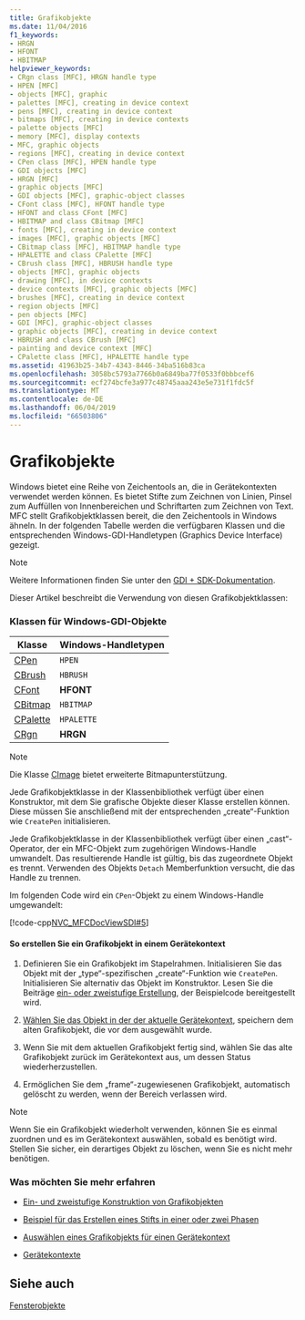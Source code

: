 ```yaml
---
title: Grafikobjekte
ms.date: 11/04/2016
f1_keywords:
- HRGN
- HFONT
- HBITMAP
helpviewer_keywords:
- CRgn class [MFC], HRGN handle type
- HPEN [MFC]
- objects [MFC], graphic
- palettes [MFC], creating in device context
- pens [MFC], creating in device context
- bitmaps [MFC], creating in device contexts
- palette objects [MFC]
- memory [MFC], display contexts
- MFC, graphic objects
- regions [MFC], creating in device context
- CPen class [MFC], HPEN handle type
- GDI objects [MFC]
- HRGN [MFC]
- graphic objects [MFC]
- GDI objects [MFC], graphic-object classes
- CFont class [MFC], HFONT handle type
- HFONT and class CFont [MFC]
- HBITMAP and class CBitmap [MFC]
- fonts [MFC], creating in device context
- images [MFC], graphic objects [MFC]
- CBitmap class [MFC], HBITMAP handle type
- HPALETTE and class CPalette [MFC]
- CBrush class [MFC], HBRUSH handle type
- objects [MFC], graphic objects
- drawing [MFC], in device contexts
- device contexts [MFC], graphic objects [MFC]
- brushes [MFC], creating in device context
- region objects [MFC]
- pen objects [MFC]
- GDI [MFC], graphic-object classes
- graphic objects [MFC], creating in device context
- HBRUSH and class CBrush [MFC]
- painting and device context [MFC]
- CPalette class [MFC], HPALETTE handle type
ms.assetid: 41963b25-34b7-4343-8446-34ba516b83ca
ms.openlocfilehash: 3058bc5793a7766b0a6849ba77f0533f0bbbcef6
ms.sourcegitcommit: ecf274bcfe3a977c48745aaa243e5e731f1fdc5f
ms.translationtype: MT
ms.contentlocale: de-DE
ms.lasthandoff: 06/04/2019
ms.locfileid: "66503806"
---
```

# <a name="graphic-objects"></a>Grafikobjekte

Windows bietet eine Reihe von Zeichentools an, die in Gerätekontexten verwendet werden können. Es bietet Stifte zum Zeichnen von Linien, Pinsel zum Auffüllen von Innenbereichen und Schriftarten zum Zeichnen von Text. MFC stellt Grafikobjektklassen bereit, die den Zeichentools in Windows ähneln. In der folgenden Tabelle werden die verfügbaren Klassen und die entsprechenden Windows-GDI-Handletypen (Graphics Device Interface) gezeigt.

> [!NOTE]
>  Weitere Informationen finden Sie unter den [GDI + SDK-Dokumentation](/windows/desktop/gdiplus/-gdiplus-gdi-start).

Dieser Artikel beschreibt die Verwendung von diesen Grafikobjektklassen:

### <a name="classes-for-windows-gdi-objects"></a>Klassen für Windows-GDI-Objekte

|Klasse|Windows-Handletypen|
|-----------|-------------------------|
|[CPen](../mfc/reference/cpen-class.md)|`HPEN`|
|[CBrush](../mfc/reference/cbrush-class.md)|`HBRUSH`|
|[CFont](../mfc/reference/cfont-class.md)|**HFONT**|
|[CBitmap](../mfc/reference/cbitmap-class.md)|`HBITMAP`|
|[CPalette](../mfc/reference/cpalette-class.md)|`HPALETTE`|
|[CRgn](../mfc/reference/crgn-class.md)|**HRGN**|

> [!NOTE]
>  Die Klasse [CImage](../atl-mfc-shared/reference/cimage-class.md) bietet erweiterte Bitmapunterstützung.

Jede Grafikobjektklasse in der Klassenbibliothek verfügt über einen Konstruktor, mit dem Sie grafische Objekte dieser Klasse erstellen können. Diese müssen Sie anschließend mit der entsprechenden „create“-Funktion wie `CreatePen` initialisieren.

Jede Grafikobjektklasse in der Klassenbibliothek verfügt über einen „cast“-Operator, der ein MFC-Objekt zum zugehörigen Windows-Handle umwandelt. Das resultierende Handle ist gültig, bis das zugeordnete Objekt es trennt. Verwenden des Objekts `Detach` Memberfunktion versucht, die das Handle zu trennen.

Im folgenden Code wird ein `CPen`-Objekt zu einem Windows-Handle umgewandelt:

[!code-cpp[NVC_MFCDocViewSDI#5](../mfc/codesnippet/cpp/graphic-objects_1.cpp)]

#### <a name="to-create-a-graphic-object-in-a-device-context"></a>So erstellen Sie ein Grafikobjekt in einem Gerätekontext

1. Definieren Sie ein Grafikobjekt im Stapelrahmen. Initialisieren Sie das Objekt mit der „type“-spezifischen „create“-Funktion wie `CreatePen`. Initialisieren Sie alternativ das Objekt im Konstruktor. Lesen Sie die Beiträge [ein- oder zweistufige Erstellung](../mfc/one-stage-and-two-stage-construction-of-objects.md), der Beispielcode bereitgestellt wird.

1. [Wählen Sie das Objekt in der der aktuelle Gerätekontext](../mfc/selecting-a-graphic-object-into-a-device-context.md), speichern dem alten Grafikobjekt, die vor dem ausgewählt wurde.

1. Wenn Sie mit dem aktuellen Grafikobjekt fertig sind, wählen Sie das alte Grafikobjekt zurück im Gerätekontext aus, um dessen Status wiederherzustellen.

1. Ermöglichen Sie dem „frame“-zugewiesenen Grafikobjekt, automatisch gelöscht zu werden, wenn der Bereich verlassen wird.

> [!NOTE]
>  Wenn Sie ein Grafikobjekt wiederholt verwenden, können Sie es einmal zuordnen und es im Gerätekontext auswählen, sobald es benötigt wird. Stellen Sie sicher, ein derartiges Objekt zu löschen, wenn Sie es nicht mehr benötigen.

### <a name="what-do-you-want-to-know-more-about"></a>Was möchten Sie mehr erfahren

- [Ein- und zweistufige Konstruktion von Grafikobjekten](../mfc/one-stage-and-two-stage-construction-of-objects.md)

- [Beispiel für das Erstellen eines Stifts in einer oder zwei Phasen](../mfc/one-stage-and-two-stage-construction-of-objects.md)

- [Auswählen eines Grafikobjekts für einen Gerätekontext](../mfc/selecting-a-graphic-object-into-a-device-context.md)

- [Gerätekontexte](../mfc/device-contexts.md)

## <a name="see-also"></a>Siehe auch

[Fensterobjekte](../mfc/window-objects.md)
